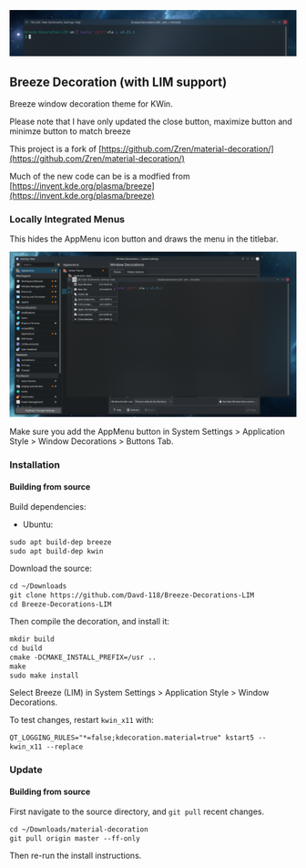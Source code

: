 
![Demo](data/preview.png)

## Breeze Decoration (with LIM support)

Breeze window decoration theme for KWin.

Please note that I have only updated the close button, maximize button and minimze button to match breeze

This project is a fork of [https://github.com/Zren/material-decoration/](https://github.com/Zren/material-decoration/)

Much of the new code can be is a modfied from [https://invent.kde.org/plasma/breeze](https://invent.kde.org/plasma/breeze)

### Locally Integrated Menus

This hides the AppMenu icon button and draws the menu in the titlebar.

![](data/lim.png)

Make sure you add the AppMenu button in System Settings > Application Style > Window Decorations > Buttons Tab.


### Installation

#### Building from source
Build dependencies:

- Ubuntu:
```
sudo apt build-dep breeze
sudo apt build-dep kwin
```


Download the source:

```
cd ~/Downloads
git clone https://github.com/Davd-118/Breeze-Decorations-LIM
cd Breeze-Decorations-LIM
```

Then compile the decoration, and install it:

```
mkdir build
cd build
cmake -DCMAKE_INSTALL_PREFIX=/usr ..
make
sudo make install
```

Select Breeze (LIM) in System Settings > Application Style > Window Decorations.

To test changes, restart `kwin_x11` with:

```
QT_LOGGING_RULES="*=false;kdecoration.material=true" kstart5 -- kwin_x11 --replace
```

### Update

#### Building from source

First navigate to the source directory, and `git pull` recent changes.

```
cd ~/Downloads/material-decoration
git pull origin master --ff-only
```

Then re-run the install instructions.
